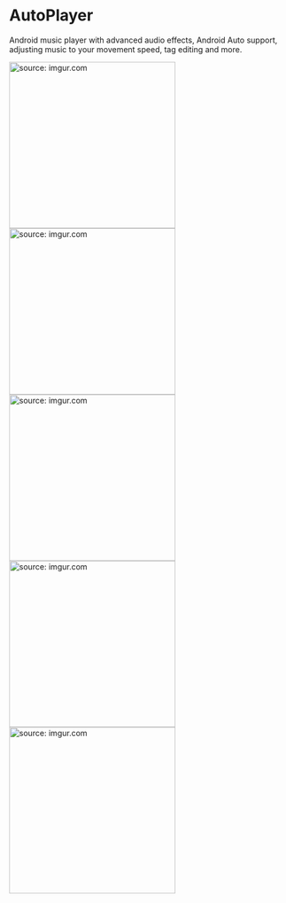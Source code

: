 # AutoPlayer
Android music player with advanced audio effects, Android Auto support, adjusting music to your movement speed, tag editing and more.

<a href="https://imgur.com/3j3EdOb"><img src="https://i.imgur.com/3j3EdOb.jpg" title="source: imgur.com"  width="300"/></a>
<a href="https://imgur.com/CTQmYst"><img src="https://i.imgur.com/CTQmYst.jpg" title="source: imgur.com"  width="300"/></a>
<a href="https://imgur.com/CiXWZ6b"><img src="https://i.imgur.com/CiXWZ6b.jpg" title="source: imgur.com"  width="300"/></a>
<a href="https://imgur.com/sOZ1E8h"><img src="https://i.imgur.com/sOZ1E8h.jpg" title="source: imgur.com"  width="300"/></a>
<a href="https://imgur.com/VZFoJqG"><img src="https://i.imgur.com/VZFoJqG.jpg" title="source: imgur.com"  width="300"/></a>
